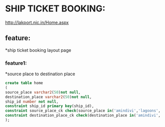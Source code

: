 # SHIP TICKET BOOKING:

http://lakport.nic.in/Home.aspx

## feature:

*ship ticket booking layout page

### feature1:

*source place to destination place


~~~sql
create table home
(
source_place varchar2(50)not null,
destination_place varchar2(50)not null,
ship_id number not null,
constraint ship_id primary key(ship_id),
constraint source_place_ck check(source_place in('amindivi','lagoons','kaavaratti','minicoy','corals','arabiansea','lakshadeepsea'),
constraint destination_place_ck check(destination_place in('amindivi','lagoons','kaavaratti','minicoy','corals','arabiansea','lakshadeepsea')
);


